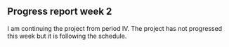 ## Progress report week 2
I am continuing the project from period IV. The project has not progressed this week but it is following the schedule.
